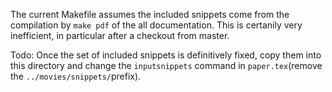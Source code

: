 The current Makefile assumes the included snippets come from the compilation by `make pdf` of the all documentation. This is certanily very inefficient, in particular after a checkout from master.

Todo: Once the set of included snippets is definitively fixed, copy them into this directory and change the `inputsnippets` command in `paper.tex`(remove the `../movies/snippets/`prefix).